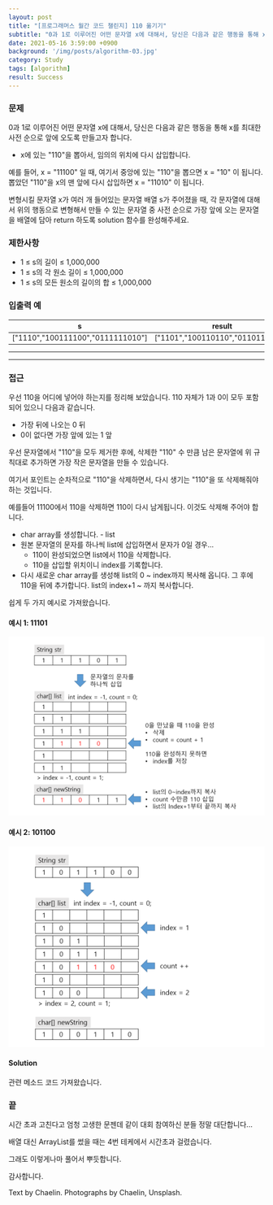 ```yaml
---
layout: post
title: "[프로그래머스 월간 코드 챌린지] 110 옮기기"
subtitle: "0과 1로 이루어진 어떤 문자열 x에 대해서, 당신은 다음과 같은 행동을 통해 x를 최대한 사전 순으로 앞에 오도록 만들고자 합니다."
date: 2021-05-16 3:59:00 +0900
background: '/img/posts/algorithm-03.jpg'
category: Study
tags: [algorithm]
result: Success
---
```

### 문제
0과 1로 이루어진 어떤 문자열 x에 대해서, 당신은 다음과 같은 행동을 통해 x를 최대한 사전 순으로 앞에 오도록 만들고자 합니다.

* x에 있는 "110"을 뽑아서, 임의의 위치에 다시 삽입합니다.

예를 들어, x = "11100" 일 때, 여기서 중앙에 있는 "110"을 뽑으면 x = "10" 이 됩니다. 뽑았던 "110"을 x의 맨 앞에 다시 삽입하면 x = "11010" 이 됩니다.

변형시킬 문자열 x가 여러 개 들어있는 문자열 배열 s가 주어졌을 때, 각 문자열에 대해서 위의 행동으로 변형해서 만들 수 있는 문자열 중 사전 순으로 가장 앞에 오는 문자열을 배열에 담아 return 하도록 solution 함수를 완성해주세요.

### 제한사항
* 1 ≤ s의 길이 ≤ 1,000,000
* 1 ≤ s의 각 원소 길이 ≤ 1,000,000
* 1 ≤ s의 모든 원소의 길이의 합 ≤ 1,000,000

### 입출력 예

|s|result|
|---|---|
|["1110","100111100","0111111010"]|["1101","100110110","0110110111"]|

*****

*****

### 접근
우선 110을 어디에 넣어야 하는지를 정리해 보았습니다. 110 자체가 1과 0이 모두 포함되어 있으니 다음과 같습니다.

* 가장 뒤에 나오는 0 뒤
* 0이 없다면 가장 앞에 있는 1 앞

우선 문자열에서 "110"을 모두 제거한 후에, 삭제한 "110" 수 만큼 남은 문자열에 위 규칙대로 추가하면 가장 작은 문자열을 만들 수 있습니다.

<p class="hight-block">여기서 포인트는 순차적으로 "110"을 삭제하면서, 다시 생기는 "110"을 또 삭제해줘야 하는 것입니다.</p>

예를들어 11100에서 110을 삭제하면 110이 다시 남게됩니다. 이것도 삭제해 주어야 합니다.

* char array를 생성합니다. - list
* 원본 문자열의 문자를 하나씩 list에 삽입하면서 문자가 0일 경우...
    * 110이 완성되었으면 list에서 110을 삭제합니다.
    * 110을 삽입할 위치이니 index를 기록합니다.
* 다시 새로운 char array를 생성해 list의 0 ~ index까지 복사해 옵니다. 그 후에 110을 뒤에 추가합니다. list의 index+1 ~ 까지 복사합니다.

쉽게 두 가지 예시로 가져왔습니다.

#### 예시 1: 11101
<img class="img-fluid" src="/img/posts/inPost/110-01.png">

#### 예시 2: 101100
<img class="img-fluid" src="/img/posts/inPost/110-02.png">

#### Solution
<script src="https://gist.github.com/chaelin1211/4112f2dfff3a3a1754f28a8286a39446.js"></script>

관련 메소드 코드 가져왔습니다.

### 끝
시간 초과 고친다고 엄청 고생한 문젠데 같이 대회 참여하신 분들 정말 대단합니다...

배열 대신 ArrayList를 썼을 때는 4번 테케에서 시간초과 걸렸습니다. 

그래도 이렇게나마 풀어서 뿌듯합니다.

감사합니다.

<p class = "placeholder">Text by Chaelin. Photographs by Chaelin, Unsplash.</p>